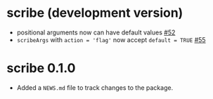 # scribe (development version)

* positional arguments now can have default values [#52](https://github.com/jmbarbone/scribe/issues/52)
* `scribeArgs` with `action = 'flag'` now accept `default = TRUE` [#55](https://github.com/jmbarbone/scribe/issues/55)

# scribe 0.1.0

* Added a `NEWS.md` file to track changes to the package.
